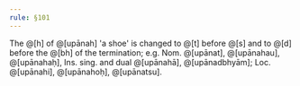 ```yaml
---
rule: §101
---
```


The @[h] of @[upānah] 'a shoe' is changed to @[t] before @[s] and to @[d] before the @[bh] of the termination; e.g. Nom. @[upānat], @[upānahau], @[upānahaḥ], Ins. sing. and dual @[upānahā], @[upānadbhyām]; Loc. @[upānahi], @[upānahoḥ], @[upānatsu].